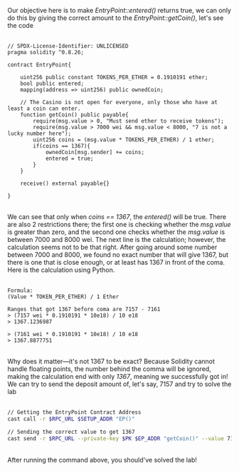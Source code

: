 Our objective here is to make *EntryPoint::entered()* returns true, we can only do this by giving the correct amount to the *EntryPoint::getCoin()*, let's see the code &nbsp;  
&nbsp;  
```solidity
// SPDX-License-Identifier: UNLICENSED
pragma solidity ^0.8.26;

contract EntryPoint{

    uint256 public constant TOKENS_PER_ETHER = 0.1910191 ether;
    bool public entered;
    mapping(address => uint256) public ownedCoin;

    // The Casino is not open for everyone, only those who have at least a coin can enter.
    function getCoin() public payable{
        require(msg.value > 0, "Must send ether to receive tokens");
        require(msg.value > 7000 wei && msg.value < 8000, "7 is not a lucky number here");
        uint256 coins = (msg.value * TOKENS_PER_ETHER) / 1 ether;
        if(coins == 1367){
            ownedCoin[msg.sender] += coins;
            entered = true;
        }
    }

    receive() external payable{}

} 
```
&nbsp;  
We can see that only when *coins == 1367*, the *entered()* will be true. There are also 2 restrictions there; the first one is checking whether the *msg.value* is greater than zero, and the second one checks whether the *msg.value* is between 7000 and 8000 wei. The next line is the calculation; however, the calculation seems not to be that right. After going around some number between 7000 and 8000, we found no exact number that will give 1367, but there is one that is close enough, or at least has 1367 in front of the coma. Here is the calculation using Python. &nbsp;  
&nbsp;  
```text
Formula:
(Value * TOKEN_PER_ETHER) / 1 Ether

Ranges that got 1367 before coma are 7157 - 7161
> (7157 wei * 0.1910191 * 10e18) / 10 e18
> 1367.1236987

> (7161 wei * 0.1910191 * 10e18) / 10 e18
> 1367.8877751
```
&nbsp;  
Why does it matter—it's not 1367 to be exact? Because Solidity cannot handle floating points,  the number behind the comma will be ignored, making the calculation end with only *1367*, meaning we successfully got in! We can try to send the deposit amount of, let's say, 7157 and try to solve the lab &nbsp;  
&nbsp;  
```bash
// Getting the EntryPoint Contract Address
cast call -r $RPC_URL $SETUP_ADDR "EP()"

// Sending the correct value to get 1367
cast send -r $RPC_URL --private-key $PK $EP_ADDR "getCoin()" --value 7157
```
&nbsp;  
After running the command above, you should've solved the lab!